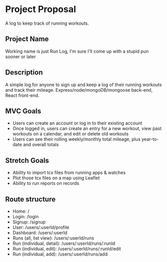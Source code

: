 # Project Proposal
A log to keep track of running workouts.

## Project Name
Working name is just Run Log, I'm sure I'll come up with a stupid pun sooner or later

## Description
A simple log for anyone to sign up and keep a log of their running workouts and track their mileage. Express/node/mongoDB/mongoose back-end, React front-end.

## MVC Goals
- Users can create an account or log in to their existing account
- Once logged in, users can create an entry for a new workout, view past workouts on a calendar, and edit or delete old workouts
- Users can see their rolling weekly/monthly total mileage, plus year-to-date and overall totals

## Stretch Goals
- Ability to import tcx files from running apps & watches
- Plot those tcx files on a map using Leaflet
- Ability to run reports on records

## Route structure
- Home: /
- Login: /login
- Signup: /signup
- User: /users/:userId/profile
- Dashboard: /users/:userId
- Runs (all, list view): /users/:userId/runs
- Run (individual, detail): /users/:userId/runs/:runId
- Run (individual, edit): /users/:userId/runs/:runId/edit
- Run (individual, add): /users/:userId/runs/add